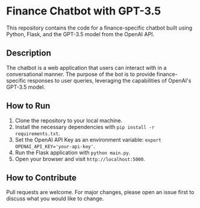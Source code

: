 # Finance Chatbot with GPT-3.5

This repository contains the code for a finance-specific chatbot built using Python, Flask, and the GPT-3.5 model from the OpenAI API.

## Description

The chatbot is a web application that users can interact with in a conversational manner. The purpose of the bot is to provide finance-specific responses to user queries, leveraging the capabilities of OpenAI's GPT-3.5 model.

## How to Run

1. Clone the repository to your local machine.
2. Install the necessary dependencies with `pip install -r requirements.txt`.
3. Set the OpenAI API Key as an environment variable: `export OPENAI_API_KEY='your-api-key'`.
4. Run the Flask application with `python main.py`.
5. Open your browser and visit `http://localhost:5000`.

## How to Contribute

Pull requests are welcome. For major changes, please open an issue first to discuss what you would like to change.



